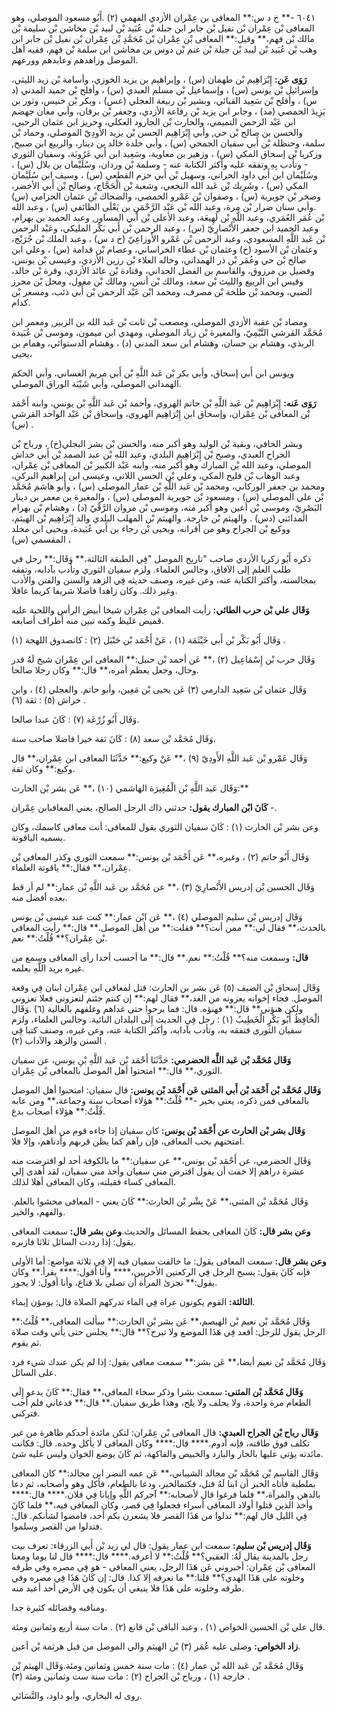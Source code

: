 ٦٠٤١ -** خ د س:** المعافى بن عِمْران الأزدي الفهمي (٢) .أَبُو مسعود الموصلي، وهو المعافى بْن عِمْران بْن نفيل بْن جابر ابن جبلة بْن عُبَيد بْن لبيد بْن مخاشن بْن سليمة بْن مالك بْن فهم،** وقيل:** المعافى بْن عِمْران بْن مُحَمَّدِ بْن عِمْران بْن نفيل بْن جابر ابن وهب بْن عُبَيد بْن لبيد بْن جبلة بْن غنم بْن دوس بن مخاشن ابن سلمة بْن فهم، فقيه أهل الموصل وزاهدهم وعابدهم وورعهم.

**رَوَى عَن:** إِبْرَاهِيم بْن طهمان (س) ، وإبراهيم بن يزيد الخوزي، وأسامة بْن زيد الليثي، وإسرائيل بْن يونس (س) ، وإسماعيل بْن مسلم العبدي (س) ، وأفلح بْن حميد المدني (د س) ، وأفلح بْن سَعِيد القبائي، وبشير بْن ربيعة العجلي (عس) ، وبكر بْن خنيس، وثور بن يَزِيدَ الحمصي (مد) ، وجابر ابن يزيد بْن رفاعة الأزدي، وجعفر بْن برقان، وأبي معان جهضم ابن عَبْد الرحمن التميمي، والحارث بْن الجارود العكلي، وحريز ابن عثمان الرحبي، والحسن بن صالح بْن حي, وأبي إِبْرَاهِيم الحسن بْن يزيد الأَودِيّ الموصلي، وحماد بْن سلمة، وحنظلة بْن أَبي سفيان الجمحي (س) ، وأبي خلدة خالد بن دينار، والربيع ابن صبيح, وزكريا بْن إسحاق المكي (س) ، وزهير بن معاوية، وسَعِيد ابن أَبي عَرُوبَة، وسفيان الثوري - وتأدب بِهِ وتفقه عليه وأكثر الكتابة عنه - وسلمة بْن وردان، وسُلَيْمان بن بلال (س) ، وسُلَيْمان ابن أَبي داود الحراني، وسهيل بْن أَبي حزم القطعي (س) ، وسيف ابن سُلَيْمان المكي (س) ، وشَرِيك بْن عَبد الله النخعي، وشعبة بْن الْحَجَّاج، وصالح بْن أَبي الأخضر، وصخر بْن جويرية (س) ، وصفوان بْن عَمْرو الحمصي، والضحاك بْن عثمان الحزامي (س) .وأبي سنان ضرار بْن مرة، وعبد الله بْن عَبْد الرَّحْمَنِ بن يَعْلَى الطائفي (س) ، وعبد الله بْن عُمَر العُمَري، وعبد اللَّهِ بْن لَهِيعَة، وعبد الأعلى بْن أَبي المساور, وعبد الحميد بن بهرام، وعبد الحميد ابن جعفر الأَنْصارِيّ (س) ، وعبد الرحمن بْن أَبي بَكْر المليكي، وعَبْد الرحمن بْن عَبد اللَّهِ المسعودي، وعبد الرحمن بْن عَمْرو الأَوزاعِيّ (خ د س) ، وعبد الملك بْن جُرَيْج، وعثمان بْن الأسود (خ) وعثمان بْن عطاء الخراساني، وعصام بْن قدامة (س) ، وعلي ابن صالح بْن حي وعُمَر بْن ذر الهمداني، وخاله العلاء بْن رزين الأزدي، وعيسى بْن يونس، وفضيل بن مرزوق، والقاسم بن الفضل الحداني، وقتادة بْن عائذ الأزدي، وقرة بْن خالد، وقيس ابن الربيع والليث بْن سعد، ومالك بْن أنس، ومالك بْن مغول، ومحل بْن محرز الضبي، ومحمد بْن طلحة بْن مصرف، ومحمد ابْن عَبْد الرحمن بْن أَبي ذئب، ومسعر بْن كدام.

ومصاد بْن عقبة الأزدي الموصلي، ومصعب بْن ثابت بْن عَبد الله بن الزبير, ومعمر ابن مُحَمَّد القرشي التَّيْمِيّ، والمغيرة بْن زياد الموصلي، ومهدي ابن ميمون، وموسى بْن عُبَيدة الربذي، وهشام بن حسان، وهشام ابن سعد المدني (د) ، وهشام الدستوائي، وهمام بن يحيى،

ويونس ابن أَبي إسحاق، وأبي بكر بْن عَبد اللَّهِ بْن أَبي مريم الغساني، وأبي الحكم الهمداني الموصلي، وأبي شَيْبَة الوراق الموصلي.

**رَوَى عَنه:** إِبْرَاهِيم بْن عَبد اللَّهِ بْن حاتم الهروي، وأحمد بْن عَبد اللَّهِ بْن يونس، وابنه أَحْمَد بْن المعافى بْن عِمْران، وإسحاق ابن إِبْرَاهِيم الهروي، وإسحاق بْن عَبْد الواحد القرشي (س) .

وبشر الحافي، وبقية بْن الوليد وهو أكبر منه، والحسن بْن بشر البجلي(خ) ، ورباح بْن الجراح العبدي، وصبح بْن إِبْرَاهِيم البلدي، وعبد الله بْن عبد الصمد بْن أَبي خداش الموصلي، وعبد الله بْن المبارك وهو أكبر منه، وابنه عَبْد الكبير بْن المعافى بْن عِمْران، وعبد الوهاب بْن فليح المكي، وعلي بْن الحسن اللاني، وعيسى ابن إبراهيم البركي، ومحمد بن جعفر الوركاني، ومحمد بْن عَبد اللَّهِ بْن عمار الموصلي (س) ، وأبو هاشم مُحَمَّد بْن علي الموصلي (س) ، ومسعود بْن جويرية الموصلي (س) ، والمغيرة بن معمر بن دينار البَصْرِيّ، وموسى بْن أعين وهو أكبر منه، وموسى بْن مروان الرَّقِّيّ (د) ، وهشام بْن بهرام المدائني (دس) . والهيثم بْن خارجة. والهيثم بْن المهلب البلدي والد إِبْرَاهِيم بْن الهيثم، ووكيع بْن الجراح وهو من أقرانه، ويحيى بْن رجاء بن أَبي عُبَيدة، ويحيى ابن مخلد المقسمي (س) ،

ذكره أَبُو زكريا الأزدي صاحب "تاريخ الموصل "فِي الطبقة الثالثة،** وَقَال:** رحل في طلب العلم إلى الآفاق، وجالس العلماء. ولزم سفيان الثوري وتأدب بآدابه، وتفقه بمجالسته، وأكثر الكتابة عنه، وعن غيره، وصنف حديثه فِي الزهد والسنن والفتن والأدب وغير ذلك. وكان زاهدا فاضلا شريفا كريما عاقلا.

**وَقَال علي بْن حرب الطائي:** رأيت المعافى بْن عِمْران شيخا أبيض الرأس واللحية عليه قميص غليظ وكمه تبين منه أطراف أصابعه.

وَقَال أَبُو بَكْر بْن أَبي خَيْثَمَة (١) ، عَنْ أَحْمَد بْن حَنْبَل (٢) : كانصدوق اللهجة (١) .

وَقَال حرب بْن إِسْمَاعِيل (٢) ،** عَن أحمد بْن حنبل:** المعافى ابن عِمْران شيخ لَهُ قدر وحال، وجعل يعظم أمره،** قال:** وكان رجلا صالحا.

وَقَال عثمان بْن سَعِيد الدارمي (٣) عَن يحيى بْن مَعِين، وأبو حاتم. والعجلي (٤) ، وابن خراش (٥) : ثقة (٦) .

وَقَال أَبُو زُرْعَة (٧) : كَانَ عبدا صالحا.

وَقَال مُحَمَّد بْن سعد (٨) : كَانَ ثقة خيرا فاضلا صاحب سنة.

وَقَال عَمْرو بْن عَبد اللَّهِ الأَودِيّ (٩) ،** عَنْ وكيع:** حَدَّثَنَا المعافى ابن عِمْران،** قال وكيع:** وكان ثقة.

وَقَال عَبد اللَّهِ بْن الْمُغِيرَة الهاشمي (١٠) ،** عَن بشر بْن الحارث:**

**كَانَ ابْن المبارك يقول:** حدثني ذاك الرجل الصالح، يعني المعافىابن عِمْران -.

وعن بشر بْن الحارث (١) : كَانَ سفيان الثوري يقول للمعافى: أنت معافى كاسمك، وكان يسميه الياقوتة.

وَقَال أَبُو حاتم (٢) ، وغيره،** عَن أَحْمَد بْن يونس:** سمعت الثوري وكذر المعافى بْن عِمْران،** فقال:** ياقوتة العلماء.

وَقَال الحسين بْن إدريس الأَنْصارِيّ (٣) ،** عن مُحَمَّد بن عَبد اللَّهِ بْن عمار:** لم أر قط بعده أفضل منه.

وَقَال إدريس بْن سليم الموصلي (٤) ،** عَن ابْن عمار:** كنت عند عيسى بْن يونس بالحدث،** فقال لي:** ممن أنت؟** فقلت:** من أهل الموصل.** قال:** رأيت المعافى بْن عِمْران؟** قُلْتُ:** نعم.

**قال:** وسمعت منه؟** قُلْتُ:** نعم.** قال:** ما أحسب أحدا رأى المعافى وسمع من غيره يريد اللَّهِ بعلمه.

وَقَال إسحاق بْن الضيف (٥) عَن بشر بن الحارث: قتل لمعافى ابن عِمْران ابنان فِي وقعة الموصل. فجاء إخوانه يعزونه من الغد،** فقال لهم:** إن كنتم جئتم لتعزوني فعلا تعزوني ولكن هنؤني** قال:** فهنؤه. قال: فما برحوا حتى غداهم وغلفهم بالغالية (٦) .وَقَال الْحَافِظُ أَبُو بَكْرٍ الْخَطِيبُ (١) : رحل فِي الحديث إِلَى البلدان النائية. وجالس العلماء، ولزم سفيان الثوري فتفقه به، وتأدب بآدابه، وأكثر الكتابة عنه، وعن غيره، وصنف كتبا فِي السنن والزهد والآداب (٢) .

**وَقَال مُحَمَّد بْن عَبد اللَّه الحضرمي:** حَدَّثَنَا أَحْمَد بْن عَبد اللَّهِ بْنِ يونس، عن سفيان الثوري،** قال:** امتحنوا أهل الموصل بالمعافى بْن عِمْران.

**وَقَال مُحَمَّد بْن أَحْمَد بْن أَبي المثنى عَن أَحْمَد بْن يونس:** قال سفيان: امتحنوا أهل الموصل بالمعافى فمن ذكره، يعني بخير -** قُلْتُ:** هؤلاء أصحاب سنة وجماعة،** ومن عابه قُلْتُ:** هؤلاء أصحاب بدع.

**وَقَال بشر بْن الحارث عن أَحْمَد بْن يونس:** كان سفيان إذا جاءه قوم من أهل الموصل امتحنهم بحب المعافى، فإن رآهم كما يظن قربهم وأدناهم، وإلا فلا.

وَقَال الحضرمي، عن أَحْمَد بْن يونس،** عن سفيان:** ما بالكوفة أحد لو اقترضت منه عشرة دراهم إلا خفت أن يقول اقترض مني سفيان وأخذ مني سفيان، لقد أهدى إلي المعافى كساء فقبلته، وكان المعافى أهلا لذلك.

وَقَال مُحَمَّد بْن المثنى،** عَنْ بِشْر بْن الحارث:** كَانَ يعني - المعافى محشوا بالعلم. والفهم، والخير.

**وعن بشر قال:** كَانَ المعافى يحفظ المسائل والحديث.**وعن بشر قال:** سمعت المعافى يقول: إذا رددت السائل ثلاثا فازبره.

**وعن بشر قال:** سمعت المعافى يقول: ما خالفت سفيان فيه إلا فِي ثلاثة مواضع: أما الأولى فإنه كَانَ يقول: يسبح الرجل فِي الركعتين الأخريين،**** وأنا أقول:**** يقرأ.** وكان يقول:** تجزئ المرأة أن تصلي بلا قناع، وأنا أقول: لا يجوز.

**الثالثة:** القوم يكونون عراة فِي الماء تدركهم الصلاة قال: يومؤن إيماء.

وَقَال مُحَمَّد بْن نعيم بْن الهيصم،** عَن بشر بْن الحارث:** سألت المعافى،** قُلْتُ:** الرجل يقول للرجل: أقعد فِي هَذَا الموضع ولا تبرح؟** قال:** يجلس حتى يأتي وقت صلاة ثم يقوم.

وَقَال مُحَمَّد بْن نعيم أيضا،** عَن بشر:** سمعت معافى يقول: إذا لم يكن عندك شيء فرد على السائل.

**وَقَال مُحَمَّد بْن المثنى:** سمعت بشرا وذكر سخاء المعافى،** فقال:** كَانَ يدعو إِلَى الطعام مرة واحدة، ولا يحلف ولا يلح، وهذا طريق سفيان.** قال:** فدعاني فلم أجب فتركني.

**وَقَال رباح بْن الجراح العبدي:** قال المعافى بْن عِمْران: لتكن مائدة أحدكم ظاهرة من غير تكلف فوق طاقته، فإنه أدوم.**** قال:**** وكان المعافى لا يأكل وحده. قال: فكانت مائدته يؤتى عليها بالحار والبارد والخبيص والفاكهة، ثم كَانَ يوضع الخوان وليس عليه شئ.

وَقَال القاسم بْن مُحَمَّد بْن مجالد الشيباني،** عَن عمه النضر ابن مجالد:** كان المعافى بملطية فأتاه الخبر أن ابنا لَهُ قتل، فكتمالخبر، ودعا بالطعام، فأكل وهو وأصحابه، ثم دعا بالدهن والمرآة،** فلما فرغوا قال لأصحابه:** آجركم اللَّهِ وإيانا فِي فلان.**** قال:**** وأخذ الذين قتلوا أولاد المعافى أسراء فجعلوا فِي قصر، وكان المعافى فيه،** فلما كَانَ فِي الليل قال لهم:** تدلوا من هَذَا القصر فلا يشعرن بكم أحد، فامضوا لشأنكم. قال: فتدلوا من القصر وسلموا.

**وَقَال إدريس بْن سليم:** سمعت ابن عمار يقول: قال لي زيد بْن أَبي الزرقاء: تعرف بيت رجل بالمدينة يقال لَهُ: العقبي؟** قُلْتُ:** لا أعرفه.**** قال:**** قال لنا يوما ومعنا المعافى بْن عِمْران: أخبروني عَن هَذَا الرجل، يعني المعافى - هو فِي مصره وفي طرقه وخلوته على هَذَا الهدي؟** قلنا:** ما نعرفه إلا كذا. قال: إن كَانَ هَذَا فِي مصره وفي طرقه وخلوته على هَذَا فلا ينبغي أن يكون فِي الأرض أحد أعبد منه.

ومناقبه وفضائله كثيرة جدا.

قال علي بْن الحسين الخواص (١) ، وعبد الباقي بْن قانع (٢) . مات سنة أربع وثمانين ومئة.

**زاد الخواص:** وصلى عليه عُمَر (٣) بْن الهيثم والي الموصل من قبل هرثمة بْن أعين.

وَقَال مُحَمَّد بْن عَبد الله بْن عمار (٤) : مات سنة خمس وثمانين ومئة.وَقَال الهيثم بْن خارجة (١) ، ورباح بْن الجراح (٢) : مات سنة ست وثمانين ومئة (٣) .

روى له البخاري، وأبو داود، والنَّسَائي.